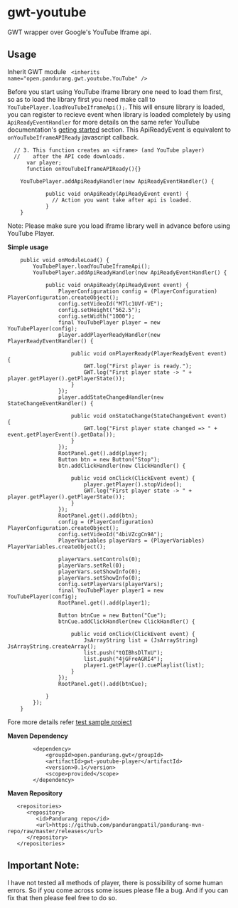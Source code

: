 gwt-youtube
===========

   GWT wrapper over Google's YouTube Iframe api. 
   
**Usage**
--------
Inherit GWT module ```	<inherits name="open.pandurang.gwt.youtube.YouTube" /> ```

Before you start using YouTube iframe library one need to load them first, so as to load the library first you need make call to ```YouTubePlayer.loadYouTubeIframeApi();```. This will ensure library is loaded, you can register to recieve event when library is loaded completely by using ``` ApiReadyEventHandler ``` for more details on the same refer YouTube documentation's [geting started](https://developers.google.com/youtube/iframe_api_reference#Requirements) section. This ApiReadyEvent is equivalent to ```onYouTubeIframeAPIReady``` javascript callback.

```
  // 3. This function creates an <iframe> (and YouTube player)
  //    after the API code downloads.
      var player;
      function onYouTubeIframeAPIReady(){}
```
```
	YouTubePlayer.addApiReadyHandler(new ApiReadyEventHandler() {

			public void onApiReady(ApiReadyEvent event) {
			  // Action you want take after api is loaded.
			}
	}
```
Note: Please make sure you load iframe library well in advance before using YouTube Player.

**Simple usage**

```
	public void onModuleLoad() {
		YouTubePlayer.loadYouTubeIframeApi();
		YouTubePlayer.addApiReadyHandler(new ApiReadyEventHandler() {

			public void onApiReady(ApiReadyEvent event) {
				PlayerConfiguration config = (PlayerConfiguration) PlayerConfiguration.createObject();
				config.setVideoId("M7lc1UVf-VE");
				config.setHeight("562.5");
				config.setWidth("1000");
				final YouTubePlayer player = new YouTubePlayer(config);
				player.addPlayerReadyHandler(new PlayerReadyEventHandler() {

					public void onPlayerReady(PlayerReadyEvent event) {
						GWT.log("First player is ready.");
						GWT.log("First player state -> " + player.getPlayer().getPlayerState());
					}
				});
				player.addStateChangedHandler(new StateChangeEventHandler() {

					public void onStateChange(StateChangeEvent event) {
						GWT.log("First player state changed => " + event.getPlayerEvent().getData());
					}
				});
				RootPanel.get().add(player);
				Button btn = new Button("Stop");
				btn.addClickHandler(new ClickHandler() {

					public void onClick(ClickEvent event) {
						player.getPlayer().stopVideo();
						GWT.log("First player state -> " + player.getPlayer().getPlayerState());
					}
				});
				RootPanel.get().add(btn);
				config = (PlayerConfiguration) PlayerConfiguration.createObject();
				config.setVideoId("4biVZcgCn9A");
				PlayerVariables playerVars = (PlayerVariables) PlayerVariables.createObject();

				playerVars.setControls(0);
				playerVars.setRel(0);
				playerVars.setShowInfo(0);
				playerVars.setShowInfo(0);
				config.setPlayerVars(playerVars);
				final YouTubePlayer player1 = new YouTubePlayer(config);
				RootPanel.get().add(player1);

				Button btnCue = new Button("Cue");
				btnCue.addClickHandler(new ClickHandler() {

					public void onClick(ClickEvent event) {
						JsArrayString list = (JsArrayString) JsArrayString.createArray();
						list.push("tQIBhsDlTxU");
						list.push("4jGFreAGRI4");
						player1.getPlayer().cuePlaylist(list);
					}
				});
				RootPanel.get().add(btnCue);

			}
		});
	}
```
Fore more details refer [test sample project](https://github.com/pandurangpatil/gwt-youtube/tree/master/gwt-youtube-test)

**Maven Dependency**
```
		<dependency>
			<groupId>open.pandurang.gwt</groupId>
			<artifactId>gwt-youtube-player</artifactId>
			<version>0.1</version>
			<scope>provided</scope>
		</dependency>
```

**Maven Repository**

```
   <repositories>
      <repository>
         <id>Pandurang repo</id>
         <url>https://github.com/pandurangpatil/pandurang-mvn-repo/raw/master/releases</url>
      </repository>
   </repositories>
```

**Important Note:** 
------
I have not tested all methods of player, there is possibility of some human errors. So if you come across some issues please file a bug. And if you can fix that then please feel free to do so.
